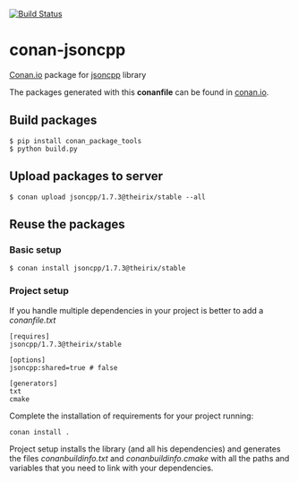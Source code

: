 [![Build Status](https://travis-ci.org/theirix/conan-jsoncpp.svg)](https://travis-ci.org/theirix/conan-jsoncpp)

# conan-jsoncpp

[Conan.io](https://conan.io) package for [jsoncpp](https://github.com/open-source-parsers/jsoncpp) library

The packages generated with this **conanfile** can be found in [conan.io](https://conan.io/source/jsoncpp/1.7.3/theirix/stable).

## Build packages

    $ pip install conan_package_tools
    $ python build.py
    
## Upload packages to server

    $ conan upload jsoncpp/1.7.3@theirix/stable --all
    
## Reuse the packages

### Basic setup

    $ conan install jsoncpp/1.7.3@theirix/stable
    
### Project setup

If you handle multiple dependencies in your project is better to add a *conanfile.txt*
    
    [requires]
    jsoncpp/1.7.3@theirix/stable

    [options]
    jsoncpp:shared=true # false
    
    [generators]
    txt
    cmake

Complete the installation of requirements for your project running:</small></span>

    conan install . 

Project setup installs the library (and all his dependencies) and generates the files *conanbuildinfo.txt* and *conanbuildinfo.cmake* with all the paths and variables that you need to link with your dependencies.
